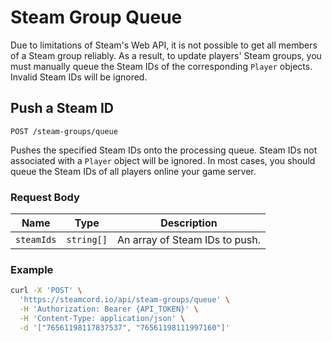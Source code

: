 # Steam Group Queue

Due to limitations of Steam's Web API, it is not possible to get all members of a Steam group
reliably. As a result, to update players' Steam groups, you must manually queue the Steam IDs of the 
corresponding `Player` objects. Invalid Steam IDs will be ignored.

## Push a Steam ID

`POST /steam-groups/queue`

Pushes the specified Steam IDs onto the processing queue. Steam IDs not associated with a `Player`
object will be ignored. In most cases, you should queue the Steam IDs of all players online your
game server.

### Request Body

| Name            | Type       | Description                    |
| --------------- | ---------- | ------------------------------ |
| `steamIds`      | `string[]` | An array of Steam IDs to push. |

### Example
```bash
curl -X 'POST' \
  'https://steamcord.io/api/steam-groups/queue' \
  -H 'Authorization: Bearer {API_TOKEN}' \
  -H 'Content-Type: application/json' \
  -d '["76561198117837537", "76561198111997160"]'
```
